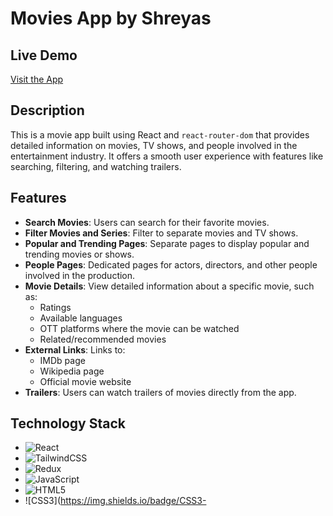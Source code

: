 # Movies App by Shreyas

## Live Demo
[Visit the App](https://movies-app-by-shreyas.vercel.app)

## Description
This is a movie app built using React and `react-router-dom` that provides detailed information on movies, TV shows, and people involved in the entertainment industry. It offers a smooth user experience with features like searching, filtering, and watching trailers.

## Features
- **Search Movies**: Users can search for their favorite movies.
- **Filter Movies and Series**: Filter to separate movies and TV shows.
- **Popular and Trending Pages**: Separate pages to display popular and trending movies or shows.
- **People Pages**: Dedicated pages for actors, directors, and other people involved in the production.
- **Movie Details**: View detailed information about a specific movie, such as:
  - Ratings
  - Available languages
  - OTT platforms where the movie can be watched
  - Related/recommended movies
- **External Links**: Links to:
  - IMDb page
  - Wikipedia page
  - Official movie website
- **Trailers**: Users can watch trailers of movies directly from the app.

## Technology Stack
- ![React](https://img.shields.io/badge/React-20232A?style=for-the-badge&logo=react&logoColor=61DAFB)
- ![TailwindCSS](https://img.shields.io/badge/Tailwind_CSS-38B2AC?style=for-the-badge&logo=tailwind-css&logoColor=white)
- ![Redux](https://img.shields.io/badge/Redux-764ABC?style=for-the-badge&logo=redux&logoColor=white)
- ![JavaScript](https://img.shields.io/badge/JavaScript-F7DF1E?style=for-the-badge&logo=javascript&logoColor=black)
- ![HTML5](https://img.shields.io/badge/HTML5-E34F26?style=for-the-badge&logo=html5&logoColor=white)
- ![CSS3](https://img.shields.io/badge/CSS3-
